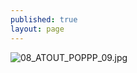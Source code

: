 ```yaml
---
published: true
layout: page
---
```

![08_ATOUT_POPPP_09.jpg]({{site.baseurl}}/data/images/8/atouts/08_ATOUT_POPPP_09.jpg)
